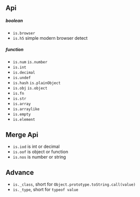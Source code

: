 Api
---

##### boolean

- `is.browser`
- `is.h5` simple modern browser detect

##### function

- `is.num` `is.number`
- `is.int`
- `is.decimal`
- `is.undef`
- `is.hash` `is.plainObject`
- `is.obj` `is.object`
- `is.fn`
- `is.str`
- `is.array`
- `is.arraylike`
- `is.empty`
- `is.element`


Merge Api
---

- `is.iod` is int or decimal
- `is.oof` is object or function
- `is.nos` is number or string


Advance
---

- `is._class`, short for `Object.prototype.toString.call(value)`
- `is._type`, short for `typeof value`

